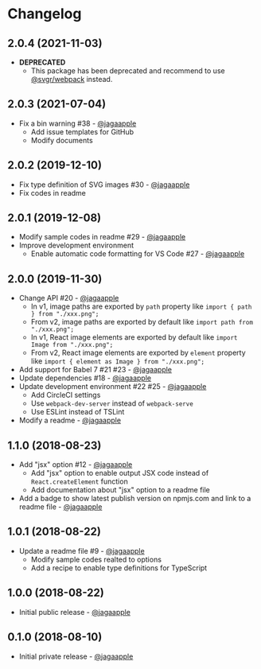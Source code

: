 # Changelog
## 2.0.4 (2021-11-03)
- **DEPRECATED**
  - This package has been deprecated and recommend to use [@svgr/webpack](https://react-svgr.com/docs/webpack/) instead.

## 2.0.3 (2021-07-04)
- Fix a bin warning #38 - [@jagaapple](https://github.com/jagaapple)
  - Add issue templates for GitHub
  - Modify documents

## 2.0.2 (2019-12-10)
- Fix type definition of SVG images #30 - [@jagaapple](https://github.com/jagaapple)
- Fix codes in readme

## 2.0.1 (2019-12-08)
- Modify sample codes in readme #29 - [@jagaapple](https://github.com/jagaapple)
- Improve development environment
  - Enable automatic code formatting for VS Code #27 - [@jagaapple](https://github.com/jagaapple)

## 2.0.0 (2019-11-30)
- Change API #20 - [@jagaapple](https://github.com/jagaapple)
  - In v1, image paths are exported by `path` property like `import { path } from "./xxx.png";`
  - From v2, image paths are exported by default like `import path from "./xxx.png";`
  - In v1, React image elements are exported by default like `import Image from "./xxx.png";`
  - From v2, React image elements are exported by `element` property like `import { element as Image } from "./xxx.png";`
- Add support for Babel 7 #21 #23 - [@jagaapple](https://github.com/jagaapple)
- Update dependencies #18 - [@jagaapple](https://github.com/jagaapple)
- Update development environment #22 #25 - [@jagaapple](https://github.com/jagaapple)
  - Add CircleCI settings
  - Use `webpack-dev-server` instead of `webpack-serve`
  - Use ESLint instead of TSLint
- Modify a readme - [@jagaapple](https://github.com/jagaapple)

## 1.1.0 (2018-08-23)
- Add "jsx" option #12 - [@jagaapple](https://github.com/jagaapple)
  - Add "jsx" option to enable output JSX code instead of `React.createElement` function
  - Add documentation about "jsx" option to a readme file
- Add a badge to show latest publish version on npmjs.com and link to a readme file - [@jagaapple](https://github.com/jagaapple)

## 1.0.1 (2018-08-22)
- Update a readme file #9 - [@jagaapple](https://github.com/jagaapple)
  - Modify sample codes realted to options
  - Add a recipe to enable type definitions for TypeScript

## 1.0.0 (2018-08-22)
- Initial public release - [@jagaapple](https://github.com/jagaapple)

## 0.1.0 (2018-08-10)
- Initial private release - [@jagaapple](https://github.com/jagaapple)
